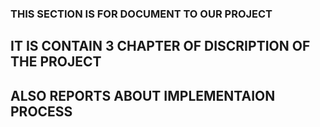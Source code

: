 ### THIS SECTION IS FOR DOCUMENT TO OUR PROJECT
## IT IS CONTAIN 3 CHAPTER OF DISCRIPTION OF THE PROJECT

## ALSO REPORTS ABOUT IMPLEMENTAION PROCESS
